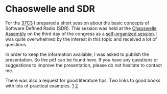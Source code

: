 # Chaoswelle and SDR 

For the [37C3](https://events.ccc.de/category/37c3/) I prepared a short session about the basic concepts of Software Defined Radio (SDR). This session was held at the [Chaoswelle Assembly](https://chaoswelle.de/Hauptseite) on the third day of the congress as a [self-organized session](https://events.ccc.de/congress/2023/hub/en/event/software-defined-radio/). I was quite overwhelmed by the interest in this topic and received a lot of questions.

In order to keep the information available, I was asked to publish the presentation. So the pdf can be found here. If you have any questions or suggestions to improve the presentation, please do not hesitate to contact me.

There was also a request for good literature tips. Two links to good books with lots of practical examples. 
[1](https://www.analog.com/media/en/training-seminars/design-handbooks/Software-Defined-Radio-for-Engineers-2018/SDR4Engineers.pdf)
[2](https://www.desktopsdr.com)
